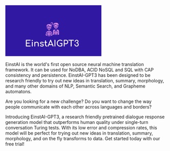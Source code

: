 <img src="images/einstaigpt3logo.png" alt="einstai4db_logo" width="300"/>

EinstAI is the world's first open source neural machine translation framework. It can be used for NoDBA, ACID NoSQL and SQL with CAP consistency and persistence. EinstAI-GPT3 has been designed to be research friendly to try out new ideas in translation, summary, morphology, and many other domains of NLP, Semantic Search, and Grapheme automatons.

Are you looking for a new challenge? Do you want to change the way people communicate with each other across languages and borders? 

Introducing EinstAI-GPT3, a research friendly pretrained dialogue response generation model that outperforms human quality under single-turn conversation Turing tests. With its low error and compression rates, this model will be perfect for trying out new ideas in translation, summary, morphology, and on the fly transforms to data. Get started today with our free trial!

